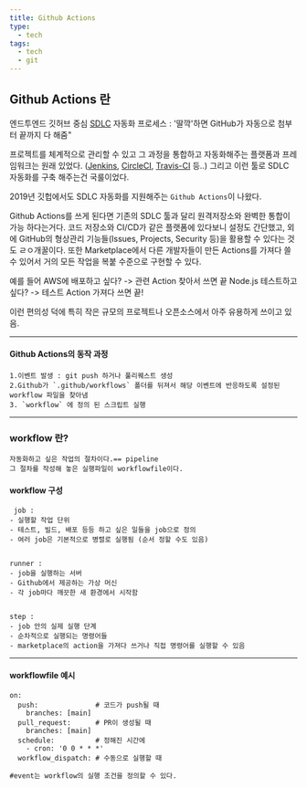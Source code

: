 ```yaml
---
title: Github Actions
type:
  - tech
tags:
  - tech
  - git 
---
```

## Github Actions 란

엔드투엔드 깃허브 중심 [SDLC](SDLC) 자동화 프로세스 :
'딸깍'하면 GitHub가 자동으로 첨부터 끝까지 다 해줌"


프로젝트를 체계적으로 관리할 수 있고 그 과정을 통합하고 자동화해주는 플랫폼과 프레임워크는 원래 있었다. ([Jenkins](Jenkins), [CircleCI](CircleCI), [Travis-CI](Travis-CI) 등..)
그리고 이런 툴로 SDLC 자동화를 구축 해주는건 국룰이었다.


2019년 깃헙에서도 SDLC 자동화를 지원해주는 `Github Actions`이 나왔다.

Github Actions를 쓰게 된다면 기존의 SDLC 툴과 달리 원격저장소와 완벽한 통합이 가능 하다는거다.
코드 저장소와 CI/CD가 같은 플랫폼에 있다보니 설정도 간단했고,
외에 GitHub의 형상관리 기능들(Issues, Projects, Security 등)을 활용할 수 있다는 것도 ㄹㅇ개꿀이다.
또한 Marketplace에서 다른 개발자들이 만든 Actions를 가져다 쓸 수 있어서
거의 모든 작업을 복붙 수준으로 구현할 수 있다.

예를 들어 AWS에 배포하고 싶다? -> 관련 Action 찾아서 쓰면 끝
Node.js 테스트하고 싶다? -> 테스트 Action 가져다 쓰면 끝!

이런 편의성 덕에 특히 작은 규모의 프로젝트나 오픈소스에서 아주 유용하게 쓰이고 있음.

---

#### Github Actions의 동작 과정

	1.이벤트 발생 : git push 하거나 풀리퀘스트 생성 
	2.Github가 `.github/workflows` 폴더를 뒤져서 해당 이벤트에 반응하도록 설정된 
	workflow 파일을 찾아냄
	3. `workflow` 에 정의 된 스크립트 실행


---

### workflow 란?


    자동화하고 싶은 작업의 절차이다.== pipeline
    그 절차를 작성해 놓은 실행파일이 workflowfile이다.

#### workflow 구성

	 job :
	- 실행할 작업 단위
    - 테스트, 빌드, 배포 등등 하고 싶은 일들을 job으로 정의
    - 여러 job은 기본적으로 병렬로 실행됨 (순서 정할 수도 있음)


	runner : 
	- job을 실행하는 서버
    - Github에서 제공하는 가상 머신
    - 각 job마다 깨끗한 새 환경에서 시작함


	step : 
	- job 안의 실제 실행 단계
    - 순차적으로 실행되는 명령어들
    - marketplace의 action을 가져다 쓰거나 직접 명령어를 실행할 수 있음

---
#### workflowfile 예시

```shell
on:
  push:              # 코드가 push될 때
    branches: [main]
  pull_request:      # PR이 생성될 때
    branches: [main]
  schedule:          # 정해진 시간에
    - cron: '0 0 * * *'
  workflow_dispatch: # 수동으로 실행할 때		

#event는 workflow의 실행 조건을 정의할 수 있다.
```

